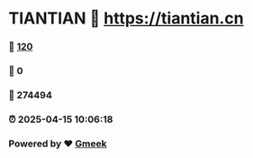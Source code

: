 # TIANTIAN :link: https://tiantian.cn 
### :page_facing_up: [120](https://tiantian.cn/tag.html) 
### :speech_balloon: 0 
### :hibiscus: 274494 
### :alarm_clock: 2025-04-15 10:06:18 
### Powered by :heart: [Gmeek](https://github.com/Meekdai/Gmeek)
